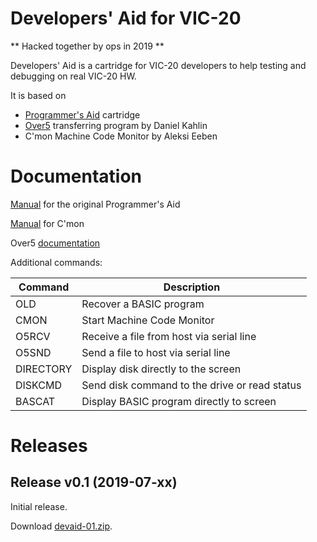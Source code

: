 # Developers' Aid for VIC-20

** Hacked together by ops in 2019 **

Developers' Aid is a cartridge for VIC-20 developers to help testing and debugging on real VIC-20 HW.

It is based on

- [Programmer's Aid](http://sleepingelephant.com/denial/wiki/index.php?title=VIC-1212_Programmers_Aid_Cartridge) cartridge
- [Over5](http://www.kahlin.net/daniel/over5/) transferring program by Daniel Kahlin
- C'mon Machine Code Monitor by Aleksi Eeben

# Documentation

[Manual](http://www.zimmers.net/anonftp/pub/cbm/vic20/manuals/VIC_1212_Programmers_Aid.pdf) for the original Programmer's Aid

[Manual](http://www.zimmers.net/anonftp/pub/cbm/vic20/programming/cmon.txt) for C'mon

Over5 [documentation](https://github.com/ops/over5/tree/master/doc)

Additional commands:

| Command | Description |
| --- | --- |
| OLD | Recover a BASIC program |
| CMON | Start Machine Code Monitor |
| O5RCV | Receive a file from host via serial line |
| O5SND | Send a file to host via serial line |
| DIRECTORY | Display disk directly to the screen |
| DISKCMD | Send disk command to the drive or read status|
| BASCAT | Display BASIC program directly to screen |

# Releases

## Release v0.1 (2019-07-xx)

Initial release.

Download [devaid-01.zip](releases/da_v1.0.zip).
